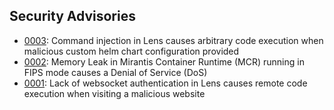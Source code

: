 ## Security Advisories

* [0003](/advisories/0003.md): Command injection in Lens causes arbitrary code execution when malicious custom helm chart configuration provided
* [0002](/advisories/0002.md): Memory Leak in Mirantis Container Runtime (MCR) running in FIPS mode causes a Denial of Service (DoS)
* [0001](/advisories/0001.md): Lack of websocket authentication in Lens causes remote code execution when visiting a malicious website
